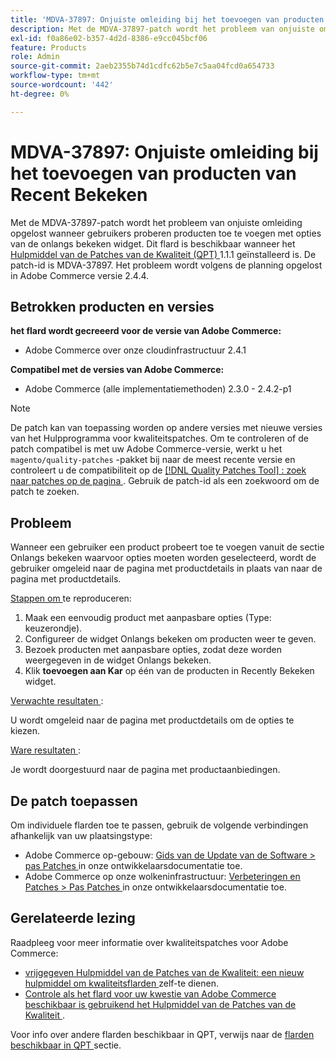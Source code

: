 ```yaml
---
title: 'MDVA-37897: Onjuiste omleiding bij het toevoegen van producten van Recent Bekeken'
description: Met de MDVA-37897-patch wordt het probleem van onjuiste omleiding opgelost wanneer gebruikers proberen producten toe te voegen met opties van de onlangs bekeken widget. Deze patch is beschikbaar wanneer [Quality Patches Tool (QPT)] (/help/announcements/adobe-commerce-announcements/magento-quality-patches-released-new-tool-to-self-serve-quality-patches.md) 1.1.1 is geïnstalleerd. De patch-id is MDVA-37897. Het probleem wordt volgens de planning opgelost in Adobe Commerce versie 2.4.4.
exl-id: f0a86e02-b357-4d2d-8386-e9cc045bcf06
feature: Products
role: Admin
source-git-commit: 2aeb2355b74d1cdfc62b5e7c5aa04fcd0a654733
workflow-type: tm+mt
source-wordcount: '442'
ht-degree: 0%

---
```


# MDVA-37897: Onjuiste omleiding bij het toevoegen van producten van Recent Bekeken

Met de MDVA-37897-patch wordt het probleem van onjuiste omleiding opgelost wanneer gebruikers proberen producten toe te voegen met opties van de onlangs bekeken widget. Dit flard is beschikbaar wanneer het [ Hulpmiddel van de Patches van de Kwaliteit (QPT) ](/help/announcements/adobe-commerce-announcements/magento-quality-patches-released-new-tool-to-self-serve-quality-patches.md) 1.1.1 geïnstalleerd is. De patch-id is MDVA-37897. Het probleem wordt volgens de planning opgelost in Adobe Commerce versie 2.4.4.

## Betrokken producten en versies

**het flard wordt gecreeerd voor de versie van Adobe Commerce:**

* Adobe Commerce over onze cloudinfrastructuur 2.4.1

**Compatibel met de versies van Adobe Commerce:**

* Adobe Commerce (alle implementatiemethoden) 2.3.0 - 2.4.2-p1

>[!NOTE]
>
>De patch kan van toepassing worden op andere versies met nieuwe versies van het Hulpprogramma voor kwaliteitspatches. Om te controleren of de patch compatibel is met uw Adobe Commerce-versie, werkt u het `magento/quality-patches` -pakket bij naar de meest recente versie en controleert u de compatibiliteit op de [[!DNL Quality Patches Tool] : zoek naar patches op de pagina ](https://experienceleague.adobe.com/tools/commerce-quality-patches/index.html?lang=nl-NL) . Gebruik de patch-id als een zoekwoord om de patch te zoeken.

## Probleem

Wanneer een gebruiker een product probeert toe te voegen vanuit de sectie Onlangs bekeken waarvoor opties moeten worden geselecteerd, wordt de gebruiker omgeleid naar de pagina met productdetails in plaats van naar de pagina met productdetails.

<u> Stappen om </u> te reproduceren:

1. Maak een eenvoudig product met aanpasbare opties (Type: keuzerondje).
1. Configureer de widget Onlangs bekeken om producten weer te geven.
1. Bezoek producten met aanpasbare opties, zodat deze worden weergegeven in de widget Onlangs bekeken.
1. Klik **toevoegen aan Kar** op één van de producten in Recently Bekeken widget.

<u> Verwachte resultaten </u>:

U wordt omgeleid naar de pagina met productdetails om de opties te kiezen.

<u> Ware resultaten </u>:

Je wordt doorgestuurd naar de pagina met productaanbiedingen.

## De patch toepassen

Om individuele flarden toe te passen, gebruik de volgende verbindingen afhankelijk van uw plaatsingstype:

* Adobe Commerce op-gebouw: [ Gids van de Update van de Software > pas Patches ](https://experienceleague.adobe.com/nl/docs/commerce-operations/tools/quality-patches-tool/usage) in onze ontwikkelaarsdocumentatie toe.
* Adobe Commerce op onze wolkeninfrastructuur: [ Verbeteringen en Patches > Pas Patches ](https://experienceleague.adobe.com/nl/docs/commerce-cloud-service/user-guide/develop/upgrade/apply-patches) in onze ontwikkelaarsdocumentatie toe.

## Gerelateerde lezing

Raadpleeg voor meer informatie over kwaliteitspatches voor Adobe Commerce:

* [ vrijgegeven Hulpmiddel van de Patches van de Kwaliteit: een nieuw hulpmiddel om kwaliteitsflarden ](/help/announcements/adobe-commerce-announcements/magento-quality-patches-released-new-tool-to-self-serve-quality-patches.md) zelf-te dienen.
* [ Controle als het flard voor uw kwestie van Adobe Commerce beschikbaar is gebruikend het Hulpmiddel van de Patches van de Kwaliteit ](/help/support-tools/patches-available-in-qpt-tool/check-patch-for-magento-issue-with-magento-quality-patches.md).

Voor info over andere flarden beschikbaar in QPT, verwijs naar de [ flarden beschikbaar in QPT ](https://support.magento.com/hc/en-us/sections/360010506631-Patches-available-in-QPT-tool-) sectie.
